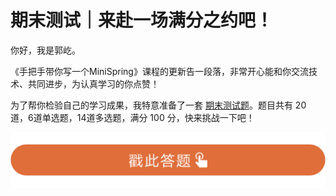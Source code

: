 # 期末测试｜来赴一场满分之约吧！
你好，我是郭屹。

《手把手带你写一个MiniSpring》课程的更新告一段落，非常开心能和你交流技术、共同进步，为认真学习的你点赞！

为了帮你检验自己的学习成果，我特意准备了一套 [期末测试题](http://time.geekbang.org/quiz/intro?act_id=5787&exam_id=12727)。题目共有 20 道，6道单选题，14道多选题，满分 100 分，快来挑战一下吧！

[![](images/654532/28d1be62669b4f3cc01c36466bf811a4.png)](http://time.geekbang.org/quiz/intro?act_id=5787&exam_id=12727)